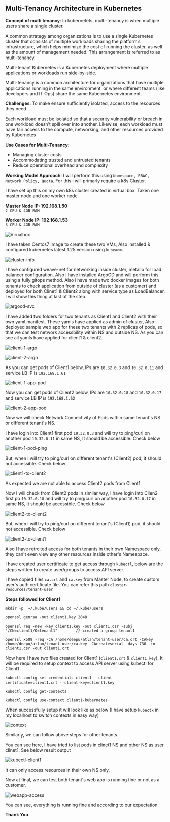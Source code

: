 ## Multi-Tenancy Architecture in Kubernetes ##

**Concept of multi tenancy**: In kubernetets, multi-tenancy is when multiple users share a single cluster.

A common strategy among organizations is to use a single Kubernetes cluster that consists of multiple workloads sharing the platform’s infrastructure, which helps minimize the cost of running the cluster, as well as the amount of management needed. This arrangement is referred to as multi-tenancy.

Multi-tenant Kubernetes is a Kubernetes deployment where multiple applications or workloads run side-by-side.

Multi-tenancy is a common architecture for organizations that have multiple applications running in the same environment, or where different teams (like developers and IT Ops) share the same Kubernetes environment.

**Challenges**: To make ensure sufficiently isolated, access to the resources they need

Each workload must be isolated so that a security vulnerability or breach in one workload doesn’t spill over into another. Likewise, each workload must have fair access to the compute, networking, and other resources provided by Kubernetes

**Use Cases for Multi-Tenancy**:
- Managing cluster costs
- Accommodating trusted and untrusted tenants
- Reduce operational overhead and complexity

**Working Model Approach**:
I will perform this using `Namespace, RBAC, Network Policy, Quota`. For this i will primarly require a k8s Cluster.

I have set up this on my own k8s cluster created in virtual box. Taken one master node and one worker node.

**Master Node IP: 192.168.1.50**            
`2 CPU & 4GB RAM`

**Worker Node IP: 192.168.1.53**            
`3 CPU & 4GB RAM`

![Virualbox](cluster-resources/images/vbox-home.png)

I have taken Centos7 Image to create these two VMs, Also installed & configured kubernetes latest 1.25 version using `kubeadm`.

![cluster-info](cluster-resources/images/cluster-info.png)

I have configured weave-net for networking inside cluster, metallb for load balancer configuration. Also i have installed ArgoCD and will perform this using a fully gitops method.
Also i have made two docker images for both tenants to check application from outside of cluster (as a customer) and deployed for both Clinet1 & Client2 along with service type as LoadBalancer. I will show this thing at last of the step.

![argocd-svc](cluster-resources/images/argocd-svc.png)

I have added two folders for two tenants as Client1 and Client2 with their own yaml manifest. These yamls have applied as admin of cluster, Also deployed sample web app for these two tenants with 2 replicas of pods, so that we can test network accessbility within NS and outside NS. As you can see all yamls have applied for client1 & client2.

![client-1-argo](cluster-resources/images/client-1-argo.png)

![client-2-argo](cluster-resources/images/client2-argo.png)

As you can get pods of Client1 below, IPs are `10.32.0.3` and `10.32.0.11` and service LB IP is `192.168.1.61`

![client-1-app-pod](cluster-resources/images/client1-app-pod.png)

Now you can get pods of Client2 below, IPs are `10.32.0.18` and `10.32.0.17` and service LB IP is `192.168.1.62`

![client-2-app-pod](cluster-resources/images/client2-app-pod.png)

Now we will check Network Connectivity of Pods within same tenant's NS or different tenant's NS.

I have login into Client1 first pod `10.32.0.3` and will try to ping/curl on another pod `10.32.0.11` in same NS, It should be accessible. Check below

![client-1-pod-ping](cluster-resources/images/client-1-pod-ping.png)

But, when i will try to ping/curl on different tenant's (Client2) pod, it should not accessible. Check below

![client1-to-client2](cluster-resources/images/client1-to-client2.png)

As expected we are not able to access Client2 pods from Client1.

Now I will check from Client2 pods in similar way, I have login into Clien2 first po `10.32.0.18` and will try to ping/curl on another pod `10.32.0.17` in same NS, It should be accessible. Check below

![client2-to-client2](cluster-resources/images/client2-to-client2.png)

But, when i will try to ping/curl on different tenant's (Client1) pod, it should not accessible. Check below

![client2-to-client1](cluster-resources/images/client2-to-client1.png)



Also I have retrcited access for both tenants in their own Namespace only, they can't even view any other resources inside other's Namespace.

I have created user certificate to get access through `kubectl`, below are the steps written to create user/groups to access API server.

I have copied files `ca.crt` and `ca.key` from Master Node, to create custom user's auth certificate file. You can refer this path `cluster-resources/tenant-user`

**Steps followed for Client1**

```
mkdir -p  ~/.kube/users && cd ~/.kube/users

openssl genrsa -out client1.key 2048

openssl req -new -key client1.key -out client1.csr -subj "/CN=client1/O=tenant1"        // created a group tenant1

openssl x509 -req -CA /home/deepu/atlan/tenant-user/ca.crt -CAkey /home/deepu/atlan/tenant-user/ca.key -CAcreateserial -days 730 -in client1.csr -out client1.crt
```
Now here I have two files created for Client1 (`client1.crt` & `client1.key`), It will be required to setup context to access API server using kubectl for Client1.

```
kubectl config set-credentials client1 --client-certificate=client1.crt --client-key=client1.key

kubectl config get-contexts

kubectl config use-context client1-kubernetes
```

When successfully setup it will look like as below (I have setup `kubectx` in my localhost to switch contexts in easy way)

![context](cluster-resources/images/context.png)

Similarly, we can follow above steps for other tenants.

You can see here, I have tried to list pods in clinet1 NS and other NS as user clinet1. See below result output

![kubectl-client1](cluster-resources/images/client1-access-kubectl.png)

It can only access resources in their own NS only.

Now at final, we can test both tenant's web app is running fine or not as a customer.

![webapp-access](cluster-resources/images/web-app-access.png)

You can see, everything is running fine and according to our expectation.

**Thank You**
